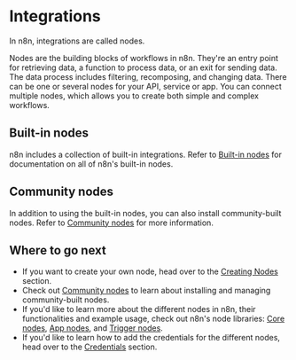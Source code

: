 # Integrations

In n8n, integrations are called nodes.

Nodes are the building blocks of workflows in n8n. They're an entry point for retrieving data, a function to process data, or an exit for sending data. The data process includes filtering, recomposing, and changing data. There can be one or several nodes for your API, service or app. You can connect multiple nodes, which allows you to create both simple and complex workflows.

## Built-in nodes

n8n includes a collection of built-in integrations. Refer to [Built-in nodes](/integrations/builtin/) for documentation on all of n8n's built-in nodes.

## Community nodes

In addition to using the built-in nodes, you can also install community-built nodes. Refer to [Community nodes](/integrations/community-nodes/) for more information.

## Where to go next

* If you want to create your own node, head over to the [Creating Nodes](/integrations/creating-nodes/) section.
* Check out [Community nodes](/integrations/community-nodes) to learn about installing and managing community-built nodes.
* If you'd like to learn more about the different nodes in n8n, their functionalities and example usage, check out n8n's node libraries: [Core nodes](/integrations/builtin/core-nodes/), [App nodes](/integrations/builtin/app-nodes/), and [Trigger nodes](/integrations/builtin/trigger-nodes/).
* If you'd like to learn how to add the credentials for the different nodes, head over to the [Credentials](/integrations/builtin/credentials/) section.
